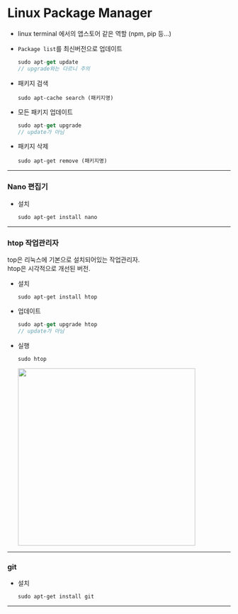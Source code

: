 # **Linux Package Manager**

- linux terminal 에서의 앱스토어 같은 역할 (npm, pip 등...)

- `Package list`를 최신버전으로 업데이트
    ```js
    sudo apt-get update
    // upgrade와는 다르니 주의
    ```
    

- 패키지 검색
    ```
    sudo apt-cache search (패키지명)
    ```

- 모든 패키지 업데이트
    ```js
    sudo apt-get upgrade
    // update가 아님
    ```

- 패키지 삭제
    ```
    sudo apt-get remove (패키지명)
    ```

___

### **Nano 편집기**

- 설치
    ```
    sudo apt-get install nano
    ```

___

### **htop 작업관리자**    
top은 리눅스에 기본으로 설치되어있는 작업관리자.  
htop은 시각적으로 개선된 버전.

- 설치
    ```
    sudo apt-get install htop
    ```

- 업데이트
    ```js
    sudo apt-get upgrade htop
    // update가 아님
    ```

- 실행
    ```
    sudo htop
    ```
    <img src="https://user-images.githubusercontent.com/66513003/128873151-cddaa290-66b6-4a84-9585-e56192626d2c.png" width="400">

___

### **git**

- 설치
    ```
    sudo apt-get install git
    ```

___